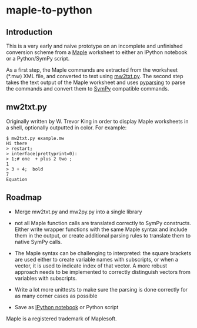 maple-to-python
===============

Introduction
------------

This is a very early and naive prototype on an incomplete and unfinished 
conversion scheme from a [Maple](http://www.maplesoft.com/products/maple/) 
worksheet to either an IPython notebook or a Python/SymPy script.

As a first step, the Maple commands are extracted from the worksheet (*.mw) XML 
file, and converted to text using [mw2txt.py](http://blog.tremily.us/posts/Maple/).
The second step takes the text output of the Maple worksheet and uses 
[pyparsing](http://pyparsing.wikispaces.com/) to parse the commands and convert
them to [SymPy](http://sympy.org/en/index.html) compatible commands.

mw2txt.py
---------

Originally written by W. Trevor King in order to display Maple worksheets in a
shell, optionally outputted in color. For example:

```
$ mw2txt.py example.mw 
Hi there
> restart;
> interface(prettyprint=0):
> 1;# one  + plus 2 two ;
1
> 3 + 4;  bold
7
Equation
```

Roadmap
-------

* Merge mw2txt.py and mw2py.py into a single library

* not all Maple function calls are translated correctly to SymPy constructs.
Either write wrapper functions with the same Maple syntax and include them in the
output, or create additional parsing rules to translate them to native SymPy
calls.

* The Maple syntax can be challenging to interpreted: the square brackets
are used either to create variable names with subscripts, or when a vector, it is 
used to indicate index of that vector. A more robust approach needs to be
implemented to correctly distinguish vectors from variables with subscripts.

* Write a lot more unittests to make sure the parsing is done correctly for as
many corner cases as possible

* Save as [IPython notebook](http://ipython.org/notebook.html) or Python script

Maple is a registered trademark of Maplesoft.

